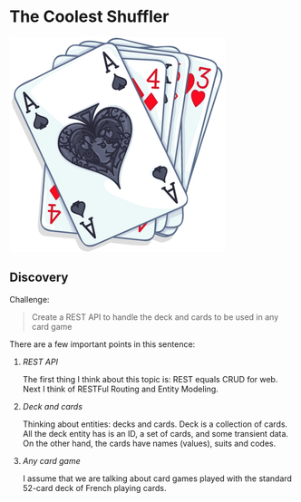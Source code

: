 # The Coolest Shuffler

![The standard 52-card deck of French playing cards illustration](assets/the-coolest-shuffler.png)

## Discovery

Challenge:

> Create a REST API to handle the deck and cards to be used in any card game

There are a few important points in this sentence:

1. _REST API_

    The first thing I think about this topic is: REST equals CRUD for web. Next I think of RESTFul Routing and Entity Modeling.

2. _Deck and cards_

    Thinking about entities: decks and cards. Deck is a collection of cards. All the deck entity has is an ID, a set of cards, and some transient data. On the other hand, the cards have names (values), suits and codes.

3. _Any card game_

    I assume that we are talking about card games played with the standard 52-card deck of French playing cards.

